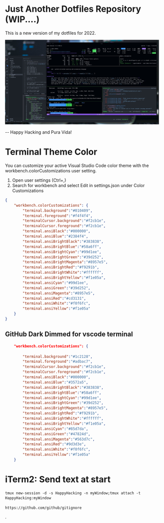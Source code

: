 # Just Another Dotfiles Repository (WIP....)

This is a new version of my dotfiles for 2022.

![alt text](https://github.com/jonmatum/dotfiles/blob/0931840be160caf763ffc6cb3a406d4f67d81521/screenshot.jpg?raw=true)

--
Happy Hacking and Pura Vida!


# Terminal Theme Color

You can customize your active Visual Studio Code color theme with the workbench.colorCustomizations user setting.

1. Open user settings (Ctrl+,)
2. Search for workbench and select Edit in settings.json under Color Customizations

```json
{
    "workbench.colorCustomizations": {
        "terminal.background":"#010409",
        "terminal.foreground":"#f4f4f4",
        "terminalCursor.background":"#f2cb1e",
        "terminalCursor.foreground":"#f2cb1e",
        "terminal.ansiBlack":"#000000",
        "terminal.ansiBlue":"#2384f4",
        "terminal.ansiBrightBlack":"#383838",
        "terminal.ansiBrightBlue":"#58a6ff",
        "terminal.ansiBrightCyan":"#99d1ee",
        "terminal.ansiBrightGreen":"#39d252",
        "terminal.ansiBrightMagenta":"#8957e5",
        "terminal.ansiBrightRed":"#f9291b",
        "terminal.ansiBrightWhite":"#ffffff",
        "terminal.ansiBrightYellow":"#f1e05a",
        "terminal.ansiCyan":"#99d1ee",
        "terminal.ansiGreen":"#39d252",
        "terminal.ansiMagenta":"#8957e5",
        "terminal.ansiRed":"#cd3131",
        "terminal.ansiWhite":"#f0f6fc",
        "terminal.ansiYellow":"#f1e05a"
    }
}
```

## GitHub Dark Dimmed for vscode terminal

```json
    "workbench.colorCustomizations": {

        "terminal.background":"#1c2128",
        "terminal.foreground":"#adbac7",
        "terminalCursor.background":"#f2cb1e",
        "terminalCursor.foreground":"#f2cb1e",
        "terminal.ansiBlack":"#000000",
        "terminal.ansiBlue":"#3572a5",
        "terminal.ansiBrightBlack":"#383838",
        "terminal.ansiBrightBlue":"#58a6ff",
        "terminal.ansiBrightCyan":"#99d1ee",
        "terminal.ansiBrightGreen":"#39d252",
        "terminal.ansiBrightMagenta":"#8957e5",
        "terminal.ansiBrightRed":"#f9291b",
        "terminal.ansiBrightWhite":"#ffffff",
        "terminal.ansiBrightYellow":"#f1e05a",
        "terminal.ansiCyan":"#85d7da",
        "terminal.ansiGreen":"#47824d",
        "terminal.ansiMagenta":"#563d7c",
        "terminal.ansiRed":"#9d3d3e",
        "terminal.ansiWhite":"#f0f6fc",
        "terminal.ansiYellow":"#f1e05a"
    }
```

# iTerm2: Send text at start

```
tmux new-session -d -s HappyHacking -n myWindow;tmux attach -t HappyHacking:myWindow

https://github.com/github/gitignore
```

.